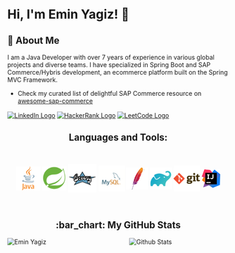# Hi, I'm Emin Yagiz! :wave:
## :rocket: About Me

I am a Java Developer with over 7 years of experience in various global projects and diverse teams. I have specialized in Spring Boot and SAP Commerce/Hybris development, an ecommerce platform built on the Spring MVC Framework.

- Check my curated list of delightful SAP Commerce resource on [awesome-sap-commerce](https://github.com/eminyagiz42/awesome-sap-commerce)

<a href="https://www.linkedin.com/in/eminyagiz/">
  <img align="center" src="https://cdn.icon-icons.com/icons2/2699/PNG/512/linkedin_logo_icon_171224.png" alt="LinkedIn Logo" width="130px"/></a>

<a href="https://www.hackerrank.com/profile/eminyagiz42">
  <img align="center" src="https://cdn.icon-icons.com/icons2/2530/PNG/512/hackerrank_button_icon_151894.png" alt="HackerRank Logo" width="130px"/></a>

<a href="https://leetcode.com/u/eminyagiz/">
  <img align="center" src="https://cdn.icon-icons.com/icons2/2530/PNG/512/leetcode_button_icon_151892.png" alt="LeetCode Logo" width="130px"/></a>

<!-- ![](https://visitor-badge.glitch.me/badge?page_id=eminyagiz42&left_color=blue&right_color=green) -->
<!--   ![Visitor Count](https://profile-counter.glitch.me/eminyagiz42/count.svg) -->

<span><h2 align="center">Languages and Tools:</h2>
<br>
<p align="center">
<img align="center" src="https://github.com/github/explore/blob/60c4ca5a1ccb9592f3fb4f5167fbcd58c9ad000d/topics/java/java.png" alt="Java" width="55px" height="55px"/>
<img align="center" src="https://github.com/github/explore/blob/60c4ca5a1ccb9592f3fb4f5167fbcd58c9ad000d/topics/spring-boot/spring-boot.png" alt="Spring Boot Logo" width="55px" height="55px"/>
<img align="center" src="https://github.com/github/explore/blob/60c4ca5a1ccb9592f3fb4f5167fbcd58c9ad000d/topics/groovy/groovy.png" alt="Groovy Logo" width="65px" height="65px"/>
<img align="center" src="https://github.com/github/explore/blob/60c4ca5a1ccb9592f3fb4f5167fbcd58c9ad000d/topics/mysql/mysql.png" alt="MySQL Logo" width="60px" height="60px"/>
<img align="center" src="https://github.com/github/explore/blob/60c4ca5a1ccb9592f3fb4f5167fbcd58c9ad000d/topics/maven/maven.png" alt="Maven Logo" width="50px" height="50px"/>
<img align="center" src="https://github.com/github/explore/blob/60c4ca5a1ccb9592f3fb4f5167fbcd58c9ad000d/topics/gradle/gradle.png" alt="Gradle Logo" width="50px" height="50px"/>
<img align="center" src="https://github.com/github/explore/blob/60c4ca5a1ccb9592f3fb4f5167fbcd58c9ad000d/topics/git/git.png" alt="Git Logo" width="60px" height="60px"/>
<img align="center" src="https://github.com/github/explore/blob/60c4ca5a1ccb9592f3fb4f5167fbcd58c9ad000d/topics/intellij-idea/intellij-idea.png" alt="Intellij Logo" width="42px" height="42px"/>
</p></span>

<br>

<h2 align="center"> :bar_chart: My GitHub Stats</h2>
<div>
  <img align="left" src="https://github-readme-streak-stats.herokuapp.com/?user=eminyagiz42&theme=indian-flag" alt="Emin Yagiz" height="250px" width="45%" />
  <img align="right" src="https://github-readme-stats.vercel.app/api?username=eminyagiz42&theme=flag-india&show_icons=true&count_private=true" alt="Github Stats" height="255px" width="45%"/>
</div>

</br>  

<!-- <div>
  <img align="left" src="https://github-readme-stats.vercel.app/api/top-langs/?username=eminyagiz42&layout=default&langs_count=8&hide=&theme=indian-flag" alt="Emin Yagiz" height="275px" width="30%"/>
</div>-->
